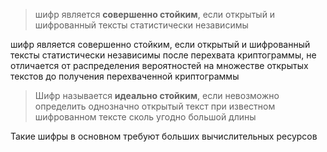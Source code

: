 > шифр является **совершенно стойким**, если открытый и шифрованный тексты статистически независимы

шифр является совершенно стойким, если открытый и шифрованный тексты статистически независимы после перехвата криптограммы, не отличается от распределения вероятностей на множестве открытых текстов до получения перехваченной криптограммы

> Шифр называется **идеально стойким**, если невозможно определить однозначно открытый текст при известном шифрованном тексте сколь угодно большой длины

Такие шифры в основном требуют больших вычислительных ресурсов